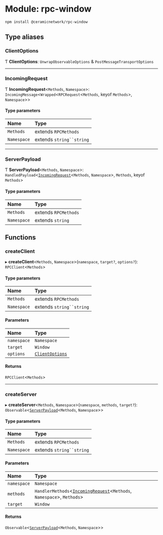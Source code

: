# Module: rpc-window

```sh
npm install @ceramicnetwork/rpc-window
```

## Type aliases

### ClientOptions

Ƭ **ClientOptions**: `UnwrapObservableOptions` & `PostMessageTransportOptions`

___

### IncomingRequest

Ƭ **IncomingRequest**<`Methods`, `Namespace`\>: `IncomingMessage`<`Wrapped`<`RPCRequest`<`Methods`, keyof `Methods`\>, `Namespace`\>\>

#### Type parameters

| Name | Type |
| :------ | :------ |
| `Methods` | extends `RPCMethods` |
| `Namespace` | extends `string``string` |

___

### ServerPayload

Ƭ **ServerPayload**<`Methods`, `Namespace`\>: `HandledPayload`<[`IncomingRequest`](rpc_window.md#incomingrequest)<`Methods`, `Namespace`\>, `Methods`, keyof `Methods`\>

#### Type parameters

| Name | Type |
| :------ | :------ |
| `Methods` | extends `RPCMethods` |
| `Namespace` | extends `string` |

## Functions

### createClient

▸ **createClient**<`Methods`, `Namespace`\>(`namespace`, `target?`, `options?`): `RPCClient`<`Methods`\>

#### Type parameters

| Name | Type |
| :------ | :------ |
| `Methods` | extends `RPCMethods` |
| `Namespace` | extends `string``string` |

#### Parameters

| Name | Type |
| :------ | :------ |
| `namespace` | `Namespace` |
| `target` | `Window` |
| `options` | [`ClientOptions`](rpc_window.md#clientoptions) |

#### Returns

`RPCClient`<`Methods`\>

___

### createServer

▸ **createServer**<`Methods`, `Namespace`\>(`namespace`, `methods`, `target?`): `Observable`<[`ServerPayload`](rpc_window.md#serverpayload)<`Methods`, `Namespace`\>\>

#### Type parameters

| Name | Type |
| :------ | :------ |
| `Methods` | extends `RPCMethods` |
| `Namespace` | extends `string``string` |

#### Parameters

| Name | Type |
| :------ | :------ |
| `namespace` | `Namespace` |
| `methods` | `HandlerMethods`<[`IncomingRequest`](rpc_window.md#incomingrequest)<`Methods`, `Namespace`\>, `Methods`\> |
| `target` | `Window` |

#### Returns

`Observable`<[`ServerPayload`](rpc_window.md#serverpayload)<`Methods`, `Namespace`\>\>
